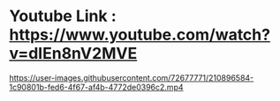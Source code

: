 # Youtube Link : https://www.youtube.com/watch?v=dIEn8nV2MVE



https://user-images.githubusercontent.com/72677771/210896584-1c90801b-fed6-4f67-af4b-4772de0396c2.mp4

